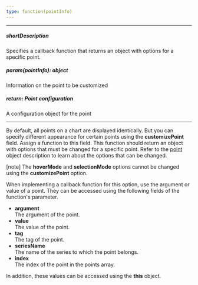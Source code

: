 ```yaml
---
type: function(pointInfo)
---
```

---
##### shortDescription
Specifies a callback function that returns an object with options for a specific point.

##### param(pointInfo): object
Information on the point to be customized

##### return: Point configuration
A configuration object for the point

---
By default, all points on a chart are displayed identically. But you can specify different appearance for certain points using the **customizePoint** field. Assign a function to this field. This function should return an object with options that must be changed for a specific point. Refer to the [point](/api-reference/20%20Data%20Visualization%20Widgets/dxPolarChart/5%20Series%20Types/CommonPolarChartSeries/point '/Documentation/ApiReference/Data_Visualization_Widgets/dxPolarChart/Configuration/commonSeriesSettings/point/') object description to learn about the options that can be changed.

[note] The **hoverMode** and **selectionMode** options cannot be changed using the **customizePoint** option.

When implementing a callback function for this option, use the argument or value of a point. They can be accessed using the following fields of the function's parameter.

* **argument**	
The argument of the point.
* **value**		
The value of the point.
* **tag**	
The tag of the point.
* **seriesName**		
The name of the series to which the point belongs.
* **index**		
The index of the point in the points array.


In addition, these values can be accessed using the **this** object.
